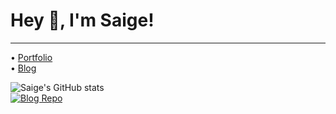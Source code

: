 # Hey 👋, I'm Saige!
---
• [Portfolio](https://saige.wtf)<br/>
• [Blog](https://b.saige.wtf)

![Saige's GitHub stats](https://github-readme-stats.vercel.app/api?username=Saigees&show_icons=true&theme=aura)<br/>
[![Blog Repo](https://github-readme-stats.vercel.app/api/pin/?username=saigees&repo=blog)](https://github.com/saigees/blog)
